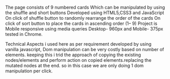 The page consists of 9 numbered cards Which can be manipulated by using the shuffle and short buttons Developed using HTML5,CSS3 and JavaScript On click of shuffle button to randomly rearrange the order of the cards On click of sort button to place the cards in ascending order (1– 9) Project is Mobile responsive using media queries Desktop- 960px and Mobile- 375px tested in Chrome.

Technical Aspects i used here as per requirement developed by using vanilla javascript, Dom manipulation can be very costly based on number of elements. keeping this i trid the approach of copying the existing nodes/elements and perform action on copied elements.replacing the mutated nodes at the end. so in this case we are only doing 1 dom manipulation per click.